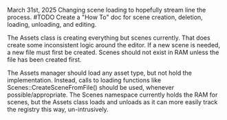 March 31st, 2025
Changing scene loading to hopefully stream line the process.
#TODO Create a "How To" doc for scene creation, deletion, loading, unloading, and editing.

The Assets class is creating everything but scenes currently. That does create some inconsistent logic around the editor. If a new scene is needed, a new file must first be created. Scenes should not exist in RAM unless the file has been created first.

The Assets manager should load any asset type, but not hold the implementation. Instead, calls to loading functions like Scenes::CreateSceneFromFile() should be used, whenever possible/appropriate. The Scenes namespace currently holds the RAM for scenes, but the Assets class loads and unloads as it can more easily track the registry this way, un-intrusively.